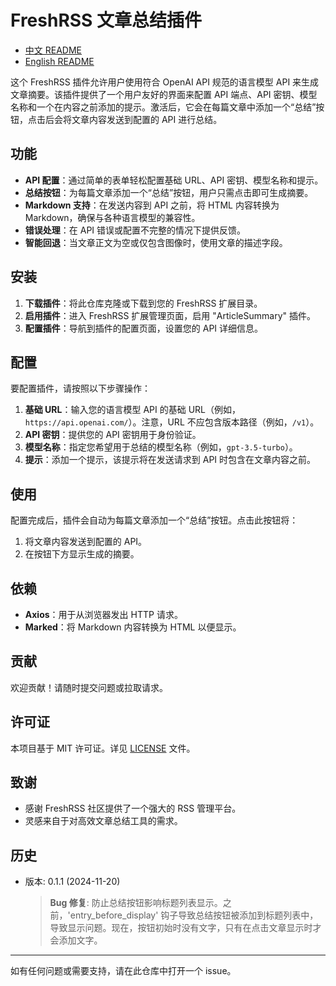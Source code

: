 # FreshRSS 文章总结插件

- [中文 README](README_zh.md)
- [English README](README.md)

这个 FreshRSS 插件允许用户使用符合 OpenAI API 规范的语言模型 API 来生成文章摘要。该插件提供了一个用户友好的界面来配置 API 端点、API 密钥、模型名称和一个在内容之前添加的提示。激活后，它会在每篇文章中添加一个“总结”按钮，点击后会将文章内容发送到配置的 API 进行总结。

## 功能

- **API 配置**：通过简单的表单轻松配置基础 URL、API 密钥、模型名称和提示。
- **总结按钮**：为每篇文章添加一个“总结”按钮，用户只需点击即可生成摘要。
- **Markdown 支持**：在发送内容到 API 之前，将 HTML 内容转换为 Markdown，确保与各种语言模型的兼容性。
- **错误处理**：在 API 错误或配置不完整的情况下提供反馈。
- **智能回退**：当文章正文为空或仅包含图像时，使用文章的描述字段。

## 安装

1. **下载插件**：将此仓库克隆或下载到您的 FreshRSS 扩展目录。
2. **启用插件**：进入 FreshRSS 扩展管理页面，启用 "ArticleSummary" 插件。
3. **配置插件**：导航到插件的配置页面，设置您的 API 详细信息。

## 配置

要配置插件，请按照以下步骤操作：

1. **基础 URL**：输入您的语言模型 API 的基础 URL（例如，`https://api.openai.com/`）。注意，URL 不应包含版本路径（例如，`/v1`）。
2. **API 密钥**：提供您的 API 密钥用于身份验证。
3. **模型名称**：指定您希望用于总结的模型名称（例如，`gpt-3.5-turbo`）。
4. **提示**：添加一个提示，该提示将在发送请求到 API 时包含在文章内容之前。

## 使用

配置完成后，插件会自动为每篇文章添加一个“总结”按钮。点击此按钮将：

1. 将文章内容发送到配置的 API。
2. 在按钮下方显示生成的摘要。

## 依赖

- **Axios**：用于从浏览器发出 HTTP 请求。
- **Marked**：将 Markdown 内容转换为 HTML 以便显示。

## 贡献

欢迎贡献！请随时提交问题或拉取请求。

## 许可证

本项目基于 MIT 许可证。详见 [LICENSE](LICENSE) 文件。

## 致谢

- 感谢 FreshRSS 社区提供了一个强大的 RSS 管理平台。
- 灵感来自于对高效文章总结工具的需求。

## 历史
- 版本: 0.1.1 (2024-11-20)
  > **Bug 修复**: 防止总结按钮影响标题列表显示。之前，'entry_before_display' 钩子导致总结按钮被添加到标题列表中，导致显示问题。现在，按钮初始时没有文字，只有在点击文章显示时才会添加文字。

---

如有任何问题或需要支持，请在此仓库中打开一个 issue。
